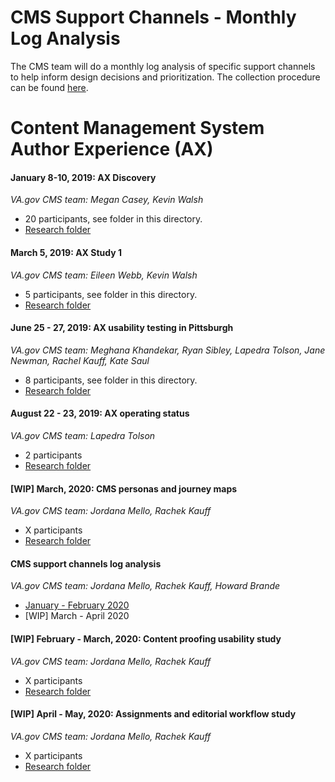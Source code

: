 # CMS Support Channels - Monthly Log Analysis

The CMS team will do a monthly log analysis of specific support channels to help inform design decisions and prioritization. The collection procedure can be found [here](https://github.com/department-of-veterans-affairs/va.gov-team/tree/master/platform/cms/authoring-experience/research/monthly%20log%20analysis).

# Content Management System Author Experience (AX)

#### January 8-10, 2019: AX Discovery

_VA.gov CMS team: Megan Casey, Kevin Walsh_
* 20 participants, see folder in this directory.
* [Research folder](ax%20research%20-%20discovery%20-%20January%202019)

#### March 5, 2019: AX Study 1

_VA.gov CMS team: Eileen Webb, Kevin Walsh_

* 5 participants, see folder in this directory.
* [Research folder](ax%20research%20-%20axstudy1%20-%20March%202019)

#### June 25 - 27, 2019: AX usability testing in Pittsburgh

_VA.gov CMS team: Meghana Khandekar, Ryan Sibley, Lapedra Tolson, Jane Newman, Rachel Kauff, Kate Saul_

* 8 participants, see folder in this directory.
* [Research folder](ax%20research%20-%20usability%20testing%20in%20PGH%20-%20June%202019)

#### August 22 - 23, 2019: AX operating status 

_VA.gov CMS team: Lapedra Tolson_

* 2 participants
* [Research folder](ax%20research%20-%20operating%20status%20discovery%20-%20August%202019)

#### [WIP] March, 2020: CMS personas and journey maps 

_VA.gov CMS team: Jordana Mello, Rachek Kauff_

* X participants
* [Research folder](https://github.com/department-of-veterans-affairs/va.gov-team/tree/master/platform/cms/authoring-experience/research/cms-personas-journeys)

#### CMS support channels log analysis 

_VA.gov CMS team: Jordana Mello, Rachek Kauff, Howard Brande_

* [January - February 2020](https://github.com/department-of-veterans-affairs/va.gov-team/tree/master/platform/cms/authoring-experience/research/support-channels-log-analysis)
* [WIP] March - April 2020

#### [WIP] February - March, 2020: Content proofing usability study 

_VA.gov CMS team: Jordana Mello, Rachek Kauff_

* X participants
* [Research folder](https://github.com/department-of-veterans-affairs/va.gov-team/tree/master/platform/cms/authoring-experience/research/content-proofing-usability-study)

#### [WIP] April - May, 2020: Assignments and editorial workflow study 

_VA.gov CMS team: Jordana Mello, Rachek Kauff_

* X participants
* [Research folder](https://github.com/department-of-veterans-affairs/va.gov-team/tree/master/platform/cms/authoring-experience/research/assignments-editorial-workflow)
